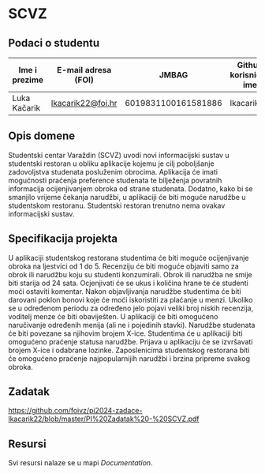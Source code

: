 # SCVZ

## Podaci o studentu

Ime i prezime | E-mail adresa (FOI) | JMBAG | Github korisničko ime
------------  | ------------------- | ----- | ---------------------
Luka Kačarik | lkacarik22@foi.hr | 6019831100161581886 | lkacarik22


## Opis domene
Studentski centar Varaždin (SCVZ) uvodi novi informacijski sustav u studentski restoran u obliku aplikacije kojemu je cilj poboljšanje zadovoljstva studenata posluženim obrocima. Aplikacija će imati mogućnosti praćenja preference studenata te bilježenja povratnih informacija ocijenjivanjem obroka od strane studenata. Dodatno, kako bi se smanjilo vrijeme čekanja narudžbi, u aplikaciji će biti moguće narudžbe u studentskom restoranu. Studentski restoran trenutno nema ovakav informacijski sustav.

## Specifikacija projekta
U aplikaciji studentskog restorana studentima će biti moguće ocijenjivanje obroka na ljestvici od 1 do 5. Recenziju će biti moguće objaviti samo za obrok ili narudžbu koju su studenti konzumirali. Obrok ili narudžba ne smije biti starija od 24 sata. Ocjenjivati će se ukus i količina hrane te će studenti moći ostaviti komentar. Nakon objavljivanja narudžbe studentima će biti darovani poklon bonovi koje će moći iskoristiti za plaćanje u menzi. Ukoliko se u određenom periodu za određeno jelo pojavi veliki broj niskih recenzija, voditelj menze će biti obaviješten. U aplikaciji će biti omogućeno naručivanje određenih menija (ali ne i pojedinih stavki). Narudžbe studenata će biti povezane sa njihovim brojem X-ice. Studentima će u aplikaciji biti omogućeno praćenje statusa narudžbe. Prijava u aplikaciju će se izvršavati brojem X-ice i odabrane lozinke. Zaposlenicima studentskog restorana biti će omogućeno praćenje najpopularnijih narudžbi i brzina pripreme svakog obroka.

## Zadatak
https://github.com/foivz/pi2024-zadace-lkacarik22/blob/master/PI%20Zadatak%20-%20SCVZ.pdf

## Resursi
Svi resursi nalaze se u mapi _Documentation_.
